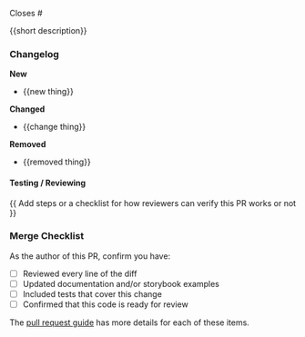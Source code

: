 Closes #

{{short description}}

### Changelog

**New**

- {{new thing}}

**Changed**

- {{change thing}}

**Removed**

- {{removed thing}}

#### Testing / Reviewing

{{ Add steps or a checklist for how reviewers can verify this PR works or not }}

### Merge Checklist

As the author of this PR, confirm you have:

- [ ] Reviewed every line of the diff
- [ ] Updated documentation and/or storybook examples
- [ ] Included tests that cover this change
- [ ] Confirmed that this code is ready for review

The [pull request guide](https://github.com/carbon-design-system/carbon/blob/main/docs/guides/reviewing-pull-requests.md) has more details for each of these items.

